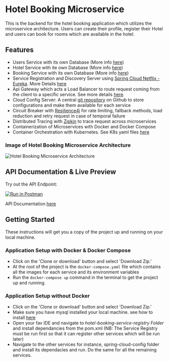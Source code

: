 # Hotel Booking Microservice

This is the backend for the hotel booking application which utilizes the microservice architecture.
Users can create their profile, register their Hotel and users can book for rooms which are available in the hotel.


## Features
- Users Service with its own Database (More info [here](https://github.com/epaitoo/hotel-booking-microservice/tree/main/users-service#readme))
- Hotel Service with ite own Database (More info [here](https://github.com/epaitoo/hotel-booking-microservice/tree/main/hotel-service#readme))
- Booking Service with its own Database (More info [here](https://github.com/epaitoo/hotel-booking-microservice/tree/main/booking-service#readme))
- Service Registration and Discovery Server using [Spring Cloud Netflix - Eureka](https://spring.io/projects/spring-cloud-netflix). More Details [here](https://github.com/epaitoo/hotel-booking-microservice/tree/main/hotel-booking-service-registry#readme)
- Api Gateway which acts a Load Balancer to route request coming from the client to a specific service. See more details [here](https://github.com/epaitoo/hotel-booking-microservice/tree/main/api-gateway#readme). 
- Cloud Config Server: A central [git repository](https://github.com/epaitoo/hotel-booking-microservice/tree/main/spring-cloud-config-server#readme) on Github to store configurations and make them available for each service
- Circuit Breaker with [Resilience4j](https://resilience4j.readme.io/docs) for rate limiting, fallback methods, load reduction and retry request in case of temporal failure
- Distributed Tracing with [Zipkin](https://zipkin.io/) to trace request across microservices
- Containerization of Microservices with Docker and Docker Compose
- Container Orchestration with Kubernetes. See K8s yaml files [here](https://github.com/epaitoo/hotel-booking-microservice/tree/main/k8s)

### Image of Hotel Booking Microservice Architecture

![Hotel Booking Microservice Architecture](https://res.cloudinary.com/epaitoo/image/upload/v1637055984/others/microservice-img.jpg "Microservice Architecture Diagram")

## API Documentation & Live Preview
Try out the API Endpoint: 

[![Run in Postman](https://run.pstmn.io/button.svg)](https://app.getpostman.com/run-collection/7868806-4b756402-d947-4272-84c3-539335e5eeb3?action=collection%2Ffork&collection-url=entityId%3D7868806-4b756402-d947-4272-84c3-539335e5eeb3%26entityType%3Dcollection%26workspaceId%3D88fe0bf2-c56f-4b60-8217-5f4164b5461d)

API Documentation [here](https://documenter.getpostman.com/view/7868806/UVCCeP6Y) 



## Getting Started

These instructions will get you a copy of the project up and running on your local machine.

### Application Setup with Docker & Docker Compose

- Click on the 'Clone or download' button and select 'Download Zip.'
- At the root of the project is the `docker-compose.yaml` file which contains all the images for each service and its environment variables
- Run the `docker-compose up` command in the terminal to get the project up and running.

### Application Setup without Docker
- Click on the 'Clone or download' button and select 'Download Zip.'
- Make sure you have mysql installed your local machine. see how to install [here](https://dev.mysql.com/doc/refman/8.0/en/installing.html)
- Open your fav IDE and navigate to <em>hotel-booking-service-registry Folder</em> and install dependancies from the pom.xml
(NB: The Service Registry must be run first so that it can register other services which will be run later)
- Navigate to the other services for instance, spring-cloud-config folder and install its dependacies and run. Do the same for all the remaining services.




